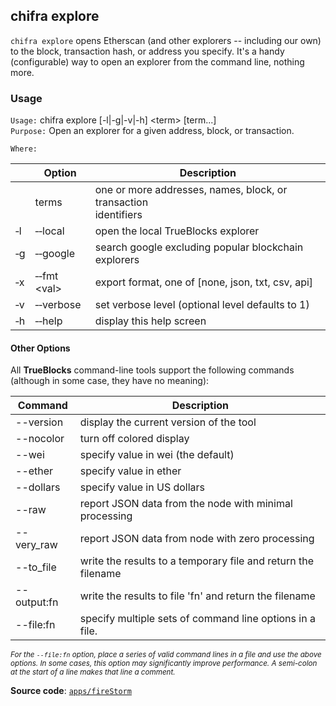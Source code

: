 ## chifra explore

`chifra explore` opens Etherscan (and other explorers -- including our own) to the block, transaction hash, or address you specify. It's a handy (configurable) way to open an explorer from the command line, nothing more.

### Usage

`Usage:`    chifra explore [-l|-g|-v|-h] &lt;term&gt; [term...]  
`Purpose:`  Open an explorer for a given address, block, or transaction.

`Where:`

|          | Option                        | Description                                                         |
| -------- | ----------------------------- | ------------------------------------------------------------------- |
|          | terms                         | one or more addresses, names, block, or transaction<br/>identifiers |
| &#8208;l | &#8208;&#8208;local           | open the local TrueBlocks explorer                                  |
| &#8208;g | &#8208;&#8208;google          | search google excluding popular blockchain explorers                |
| &#8208;x | &#8208;&#8208;fmt &lt;val&gt; | export format, one of [none, json, txt, csv, api]                   |
| &#8208;v | &#8208;&#8208;verbose         | set verbose level (optional level defaults to 1)                    |
| &#8208;h | &#8208;&#8208;help            | display this help screen                                            |

#### Other Options

All **TrueBlocks** command-line tools support the following commands (although in some case, they have no meaning):

| Command     | Description                                                   |
| ----------- | ------------------------------------------------------------- |
| --version   | display the current version of the tool                       |
| --nocolor   | turn off colored display                                      |
| --wei       | specify value in wei (the default)                            |
| --ether     | specify value in ether                                        |
| --dollars   | specify value in US dollars                                   |
| --raw       | report JSON data from the node with minimal processing        |
| --very_raw  | report JSON data from node with zero processing               |
| --to_file   | write the results to a temporary file and return the filename |
| --output:fn | write the results to file 'fn' and return the filename        |
| --file:fn   | specify multiple sets of command line options in a file.      |

<small>*For the `--file:fn` option, place a series of valid command lines in a file and use the above options. In some cases, this option may significantly improve performance. A semi-colon at the start of a line makes that line a comment.*</small>

**Source code**: [`apps/fireStorm`](https://github.com/TrueBlocks/trueblocks-core/tree/master/src/apps/fireStorm)

